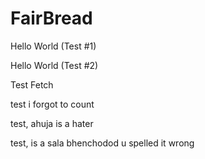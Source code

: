 # FairBread

Hello World (Test #1)

Hello World (Test #2)

Test Fetch

test i forgot to count

test, ahuja is a hater

test, is a sala bhenchodod
u spelled it wrong
